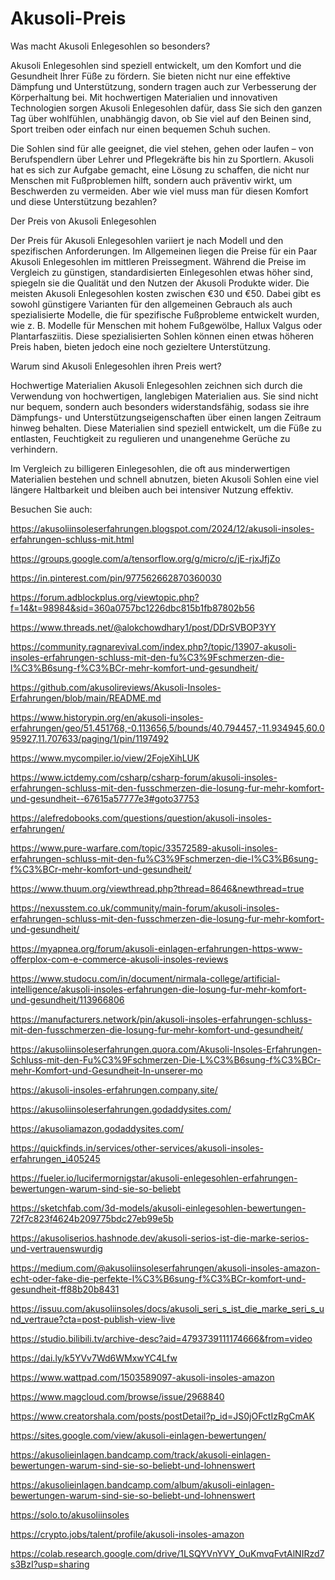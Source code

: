 # Akusoli-Preis

Was macht Akusoli Enlegesohlen so besonders?

Akusoli Enlegesohlen sind speziell entwickelt, um den Komfort und die Gesundheit Ihrer Füße zu fördern. Sie bieten nicht nur eine effektive Dämpfung und Unterstützung, sondern tragen auch zur Verbesserung der Körperhaltung bei. Mit hochwertigen Materialien und innovativen Technologien sorgen Akusoli Enlegesohlen dafür, dass Sie sich den ganzen Tag über wohlfühlen, unabhängig davon, ob Sie viel auf den Beinen sind, Sport treiben oder einfach nur einen bequemen Schuh suchen.

Die Sohlen sind für alle geeignet, die viel stehen, gehen oder laufen – von Berufspendlern über Lehrer und Pflegekräfte bis hin zu Sportlern. Akusoli hat es sich zur Aufgabe gemacht, eine Lösung zu schaffen, die nicht nur Menschen mit Fußproblemen hilft, sondern auch präventiv wirkt, um Beschwerden zu vermeiden. Aber wie viel muss man für diesen Komfort und diese Unterstützung bezahlen?

Der Preis von Akusoli Enlegesohlen

Der Preis für Akusoli Enlegesohlen variiert je nach Modell und den spezifischen Anforderungen. Im Allgemeinen liegen die Preise für ein Paar Akusoli Enlegesohlen im mittleren Preissegment. Während die Preise im Vergleich zu günstigen, standardisierten Einlegesohlen etwas höher sind, spiegeln sie die Qualität und den Nutzen der Akusoli Produkte wider.
Die meisten Akusoli Enlegesohlen kosten zwischen €30 und €50. Dabei gibt es sowohl günstigere Varianten für den allgemeinen Gebrauch als auch spezialisierte Modelle, die für spezifische Fußprobleme entwickelt wurden, wie z. B. Modelle für Menschen mit hohem Fußgewölbe, Hallux Valgus oder Plantarfasziitis. Diese spezialisierten Sohlen können einen etwas höheren Preis haben, bieten jedoch eine noch gezieltere Unterstützung.

Warum sind Akusoli Enlegesohlen ihren Preis wert?

Hochwertige Materialien
Akusoli Enlegesohlen zeichnen sich durch die Verwendung von hochwertigen, langlebigen Materialien aus. Sie sind nicht nur bequem, sondern auch besonders widerstandsfähig, sodass sie ihre Dämpfungs- und Unterstützungseigenschaften über einen langen Zeitraum hinweg behalten. Diese Materialien sind speziell entwickelt, um die Füße zu entlasten, Feuchtigkeit zu regulieren und unangenehme Gerüche zu verhindern.

Im Vergleich zu billigeren Einlegesohlen, die oft aus minderwertigen Materialien bestehen und schnell abnutzen, bieten Akusoli Sohlen eine viel längere Haltbarkeit und bleiben auch bei intensiver Nutzung effektiv.

Besuchen Sie auch:

https://akusoliinsoleserfahrungen.blogspot.com/2024/12/akusoli-insoles-erfahrungen-schluss-mit.html

https://groups.google.com/a/tensorflow.org/g/micro/c/jE-rjxJfjZo

https://in.pinterest.com/pin/977562662870360030

https://forum.adblockplus.org/viewtopic.php?f=14&t=98984&sid=360a0757bc1226dbc815b1fb87802b56

https://www.threads.net/@alokchowdhary1/post/DDrSVBOP3YY

https://community.ragnarevival.com/index.php?/topic/13907-akusoli-insoles-erfahrungen-schluss-mit-den-fu%C3%9Fschmerzen-die-l%C3%B6sung-f%C3%BCr-mehr-komfort-und-gesundheit/

https://github.com/akusolireviews/Akusoli-Insoles-Erfahrungen/blob/main/README.md

https://www.historypin.org/en/akusoli-insoles-erfahrungen/geo/51.451768,-0.113656,5/bounds/40.794457,-11.934945,60.095927,11.707633/paging/1/pin/1197492

https://www.mycompiler.io/view/2FojeXihLUK

https://www.ictdemy.com/csharp/csharp-forum/akusoli-insoles-erfahrungen-schluss-mit-den-fusschmerzen-die-losung-fur-mehr-komfort-und-gesundheit--67615a57777e3#goto37753

https://alefredobooks.com/questions/question/akusoli-insoles-erfahrungen/

https://www.pure-warfare.com/topic/33572589-akusoli-insoles-erfahrungen-schluss-mit-den-fu%C3%9Fschmerzen-die-l%C3%B6sung-f%C3%BCr-mehr-komfort-und-gesundheit/

https://www.thuum.org/viewthread.php?thread=8646&newthread=true

https://nexusstem.co.uk/community/main-forum/akusoli-insoles-erfahrungen-schluss-mit-den-fusschmerzen-die-losung-fur-mehr-komfort-und-gesundheit/

https://myapnea.org/forum/akusoli-einlagen-erfahrungen-https-www-offerplox-com-e-commerce-akusoli-insoles-reviews

https://www.studocu.com/in/document/nirmala-college/artificial-intelligence/akusoli-insoles-erfahrungen-die-losung-fur-mehr-komfort-und-gesundheit/113966806

https://manufacturers.network/pin/akusoli-insoles-erfahrungen-schluss-mit-den-fusschmerzen-die-losung-fur-mehr-komfort-und-gesundheit/

https://akusoliinsoleserfahrungen.quora.com/Akusoli-Insoles-Erfahrungen-Schluss-mit-den-Fu%C3%9Fschmerzen-Die-L%C3%B6sung-f%C3%BCr-mehr-Komfort-und-Gesundheit-In-unserer-mo

https://akusoli-insoles-erfahrungen.company.site/

https://akusoliinsoleserfahrungen.godaddysites.com/

https://akusoliamazon.godaddysites.com/

https://quickfinds.in/services/other-services/akusoli-insoles-erfahrungen_i405245

https://fueler.io/lucifermornigstar/akusoli-enlegesohlen-erfahrungen-bewertungen-warum-sind-sie-so-beliebt

https://sketchfab.com/3d-models/akusoli-einlegesohlen-bewertungen-72f7c823f4624b209775bdc27eb99e5b

https://akusoliserios.hashnode.dev/akusoli-serios-ist-die-marke-serios-und-vertrauenswurdig

https://medium.com/@akusoliinsoleserfahrungen/akusoli-insoles-amazon-echt-oder-fake-die-perfekte-l%C3%B6sung-f%C3%BCr-komfort-und-gesundheit-ff88b20b8431

https://issuu.com/akusoliinsoles/docs/akusoli_seri_s_ist_die_marke_seri_s_und_vertraue?cta=post-publish-view-live

https://studio.bilibili.tv/archive-desc?aid=4793739111174666&from=video

https://dai.ly/k5YVv7Wd6WMxwYC4Lfw

https://www.wattpad.com/1503589097-akusoli-insoles-amazon

https://www.magcloud.com/browse/issue/2968840

https://www.creatorshala.com/posts/postDetail?p_id=JS0jOFctIzRgCmAK

https://sites.google.com/view/akusoli-einlagen-bewertungen/

https://akusolieinlagen.bandcamp.com/track/akusoli-einlagen-bewertungen-warum-sind-sie-so-beliebt-und-lohnenswert

https://akusolieinlagen.bandcamp.com/album/akusoli-einlagen-bewertungen-warum-sind-sie-so-beliebt-und-lohnenswert

https://solo.to/akusoliinsoles

https://crypto.jobs/talent/profile/akusoli-insoles-amazon

https://colab.research.google.com/drive/1LSQYVnYVY_OuKmvqFvtAlNIRzd7s3BzI?usp=sharing


